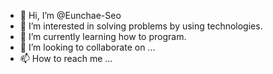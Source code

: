 - 👋 Hi, I’m @Eunchae-Seo
- 👀 I’m interested in solving problems by using technologies.
- 🌱 I’m currently learning how to program.
- 💞️ I’m looking to collaborate on ...
- 📫 How to reach me ...

<!---
Eunchae-Seo/Eunchae-Seo is a ✨ special ✨ repository because its `README.md` (this file) appears on your GitHub profile.
You can click the Preview link to take a look at your changes.
--->
